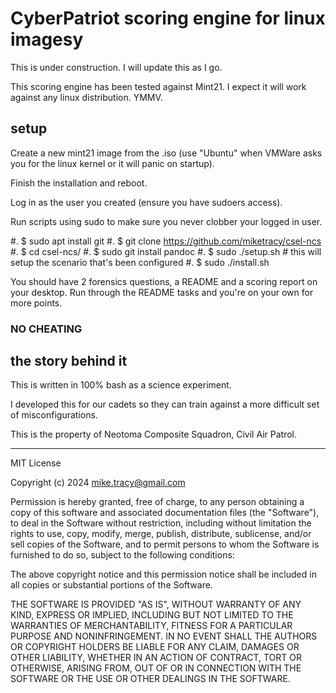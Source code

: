 # CyberPatriot scoring engine for linux imagesy

This is under construction. I will update this as I go.

This scoring engine has been tested against Mint21. I expect it will work 
against any linux distribution. YMMV.

## setup

Create a new mint21 image from the .iso (use "Ubuntu" when VMWare asks you for 
the linux kernel or it will panic on startup).

Finish the installation and reboot.

Log in as the user you created (ensure you have sudoers access).

Run scripts using sudo to make sure you never clobber your logged in user.

#. $ sudo apt install git
#. $ git clone https://github.com/miketracy/csel-ncs
#. $ cd csel-ncs/
#. $ sudo git install pandoc
#. $ sudo ./setup.sh # this will setup the scenario that's been configured
#. $ sudo ./install.sh

You should have 2 forensics questions, a README and a scoring report on your 
desktop. Run through the README tasks and you're on your own for more points.

### NO CHEATING

## the story behind it

This is written in 100% bash as a science experiment.

I developed this for our cadets so they can train against a more difficult 
set of misconfigurations.

This is the property of Neotoma Composite Squadron, Civil Air Patrol.

----

MIT License

Copyright (c) 2024 mike.tracy@gmail.com

Permission is hereby granted, free of charge, to any person obtaining a copy 
of this software and associated documentation files (the "Software"), to deal 
in the Software without restriction, including without limitation the rights 
to use, copy, modify, merge, publish, distribute, sublicense, and/or sell 
copies of the Software, and to permit persons to whom the Software is 
furnished to do so, subject to the following conditions:

The above copyright notice and this permission notice shall be included in 
all copies or substantial portions of the Software.

THE SOFTWARE IS PROVIDED "AS IS", WITHOUT WARRANTY OF ANY KIND, EXPRESS OR 
IMPLIED, INCLUDING BUT NOT LIMITED TO THE WARRANTIES OF MERCHANTABILITY, 
FITNESS FOR A PARTICULAR PURPOSE AND NONINFRINGEMENT. IN NO EVENT SHALL THE 
AUTHORS OR COPYRIGHT HOLDERS BE LIABLE FOR ANY CLAIM, DAMAGES OR OTHER 
LIABILITY, WHETHER IN AN ACTION OF CONTRACT, TORT OR OTHERWISE, ARISING FROM, 
OUT OF OR IN CONNECTION WITH THE SOFTWARE OR THE USE OR OTHER DEALINGS IN THE 
SOFTWARE.
